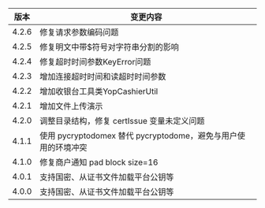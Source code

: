 | 版本    | 变更内容                                          |
|-------|-----------------------------------------------|
| 4.2.6 | 修复请求参数编码问题                                    |
| 4.2.5 | 修复明文中带$符号对字符串分割的影响                            |
| 4.2.4 | 修复超时时间参数KeyError问题                            |
| 4.2.3 | 增加连接超时时间和读超时时间参数                              |
| 4.2.2 | 增加收银台工具类YopCashierUtil                        |
| 4.2.1 | 增加文件上传演示                                      |
| 4.2.0 | 调整目录结构，修复 certIssue 变量未定义问题                   |
| 4.1.1 | 使用 pycryptodomex 替代 pycryptodome，避免与用户使用的环境冲突 |
| 4.1.0 | 修复商户通知 pad block size=16                      |
| 4.0.1 | 支持国密、从证书文件加载平台公钥等                             |
| 4.0.0 | 支持国密、从证书文件加载平台公钥等                             |
